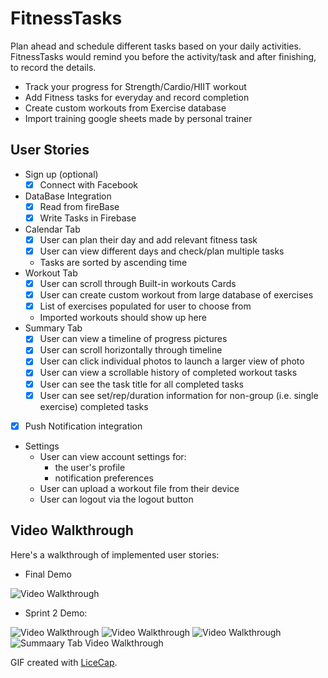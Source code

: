 # FitnessTasks
Plan ahead and schedule different tasks based on your daily activities. FitnessTasks would remind you before the activity/task and after finishing, to record the details.
- Track your progress for Strength/Cardio/HIIT workout
- Add Fitness tasks for everyday and record completion
- Create custom workouts from Exercise database
- Import training google sheets made by personal trainer

## User Stories

- Sign up (optional)
  - [X] Connect with Facebook 
- DataBase Integration
  - [X] Read from fireBase
  - [X] Write Tasks in Firebase
- Calendar Tab
  - [X] User can plan their day and add relevant fitness task
  - [X] User can view different days and check/plan multiple tasks
  - Tasks are sorted by ascending time
- Workout Tab
  - [X] User can scroll through Built-in workouts Cards
  - [X] User can create custom workout from large database of exercises
  - [X] List of exercises populated for user to choose from
  - Imported workouts should show up here
- Summary Tab
  - [X] User can view a timeline of progress pictures
  - [X] User can scroll horizontally through timeline
  - [X] User can click individual photos to launch a larger view of photo
  - [X] User can view a scrollable history of completed workout tasks
  - [X] User can see the task title for all completed tasks
  - [X] User can see set/rep/duration information for non-group (i.e. single exercise) completed tasks
- [X] Push Notification integration
- Settings
  - User can view account settings for:
    - the user's profile
    - notification preferences
  - User can upload a workout file from their device
  - User can logout via the logout button

## Video Walkthrough

Here's a walkthrough of implemented user stories:
- Final Demo

<img src='https://i.imgur.com/MWUJwIb.gif' title='Video Walkthrough' width='' alt='Video Walkthrough' />

- Sprint 2 Demo:
<img src='http://i.imgur.com/hb489iF.gif' title='Video Walkthrough' width='' alt='Video Walkthrough' />

<img src='http://i.imgur.com/riv7UfL.gif' title='Video Walkthrough' width='' alt='Video Walkthrough' />



<img src='https://i.imgur.com/HPfb82O.gif' title='Video Walkthrough' width='' alt='Video Walkthrough' />

<img src='https://i.imgur.com/MIVGuKo.gif' title='Summary Tab Video Walkthrough' width='' alt='Summaary Tab Video Walkthrough' />

GIF created with [LiceCap](http://www.cockos.com/licecap/).

